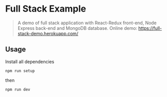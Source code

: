 # Full Stack Example
>A demo of full stack application with React-Redux front-end, Node Express back-end and MongoDB database.
>Online demo: https://full-stack-demo.herokuapp.com/
## Usage
Install all dependencies
```
npm run setup
```
then
```
npm run dev
```
